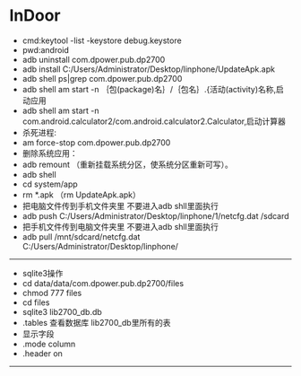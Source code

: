 # InDoor
* cmd:keytool -list -keystore debug.keystore<br>
* pwd:android
* adb uninstall com.dpower.pub.dp2700
* adb install	 C:/Users/Administrator/Desktop/linphone/UpdateApk.apk
* adb shell ps|grep com.dpower.pub.dp2700
* adb shell am start -n ｛包(package)名｝/｛包名｝.{活动(activity)名称,启动应用
* adb shell am start -n com.android.calculator2/com.android.calculator2.Calculator,启动计算器
* 杀死进程:
* am force-stop com.dpower.pub.dp2700
* 删除系统应用：
* adb remount （重新挂载系统分区，使系统分区重新可写）。
* adb shell
* cd system/app
* rm *.apk （rm UpdateApk.apk）
* 把电脑文件传到手机文件夹里   不要进入adb shll里面执行
* adb push C:/Users/Administrator/Desktop/linphone/1/netcfg.dat /sdcard
* 把手机文件传到电脑文件夹里   不要进入adb shll里面执行
* adb pull /mnt/sdcard/netcfg.dat C:/Users/Administrator/Desktop/linphone/
---
* sqlite3操作
* cd data/data/com.dpower.pub.dp2700/files
* chmod 777 files
* cd files
* sqlite3 lib2700_db.db
* .tables 查看数据库 lib2700_db里所有的表
* 显示字段
* .mode column 
* .header on
---
